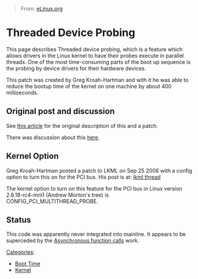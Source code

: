 > From: [eLinux.org](http://eLinux.org/Threaded_Device_Probing "http://eLinux.org/Threaded_Device_Probing")


# Threaded Device Probing



This page describes Threaded device probing, which is a feature which
allows drivers in the Linux kernel to have their probes execute in
parallel threads. One of the most time-consuming parts of the boot up
sequence is the probing by device drivers for their hardware devices.

This patch was created by Greg Kroah-Hartman and with it he was able to
reduce the bootup time of the kernel on one machine by about 400
milliseconds.

## Original post and discussion

See [this article](http://lwn.net/Articles/192851/) for the original
description of this and a patch.

There was discussion about this
[here](http://groups.google.com/group/linux.kernel/browse_frm/thread/921bc0aebcf14d49/2dbc6c11ff212d4f?lnk=st&q=Multi-threaded+device+probing&rnum=1&hl=en#2dbc6c11ff212d4f).

## Kernel Option

Greg Kroah-Hartman posted a patch to LKML on Sep 25 2006 with a config
option to turn this on for the PCI bus. His post is at: [lkml
thread](http://lkml.org/lkml/2006/9/26/30)

The kernel option to turn on this feature for the PCI bus in Linux
version 2.6.18-rc4-mm1 (Andrew Morton's tree) is
CONFIG\_PCI\_MULTITHREAD\_PROBE.

## Status

This code was apparently never integrated into mainline. It appears to
be superceded by the [Asynchronous function
calls](http://eLinux.org/Asynchronous_function_calls "Asynchronous function calls") work.


[Categories](http://eLinux.org/Special:Categories "Special:Categories"):

-   [Boot Time](http://eLinux.org/Category:Boot_Time "Category:Boot Time")
-   [Kernel](http://eLinux.org/Category:Kernel "Category:Kernel")

